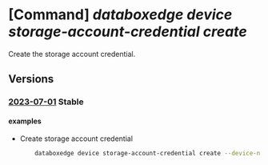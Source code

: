 # [Command] _databoxedge device storage-account-credential create_

Create the storage account credential.

## Versions

### [2023-07-01](/Resources/mgmt-plane/L3N1YnNjcmlwdGlvbnMve30vcmVzb3VyY2Vncm91cHMve30vcHJvdmlkZXJzL21pY3Jvc29mdC5kYXRhYm94ZWRnZS9kYXRhYm94ZWRnZWRldmljZXMve30vc3RvcmFnZWFjY291bnRjcmVkZW50aWFscy97fQ==/2023-07-01.xml) **Stable**

<!-- mgmt-plane /subscriptions/{}/resourcegroups/{}/providers/microsoft.databoxedge/databoxedgedevices/{}/storageaccountcredentials/{} 2023-07-01 -->

#### examples

- Create storage account credential
    ```bash
        databoxedge device storage-account-credential create --device-name name -n sac-name -g rg --account-type GeneralPurposeStorage --alias testsac --ssl-status Enabled --account-key "{encryptionAlgorithm:AES256,value:xxx,encryptionCertThumbprint:xxx}"
    ```
